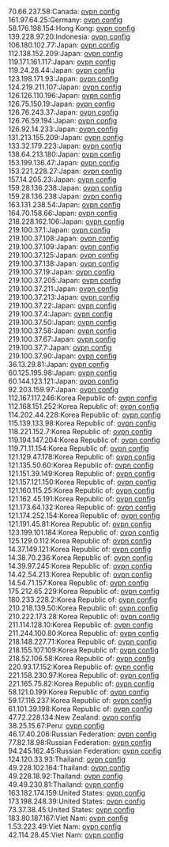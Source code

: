 70.66.237.58:Canada: [ovpn config](vpn/70_66_237_58.ovpn)  
161.97.64.25:Germany: [ovpn config](vpn/161_97_64_25.ovpn)  
58.176.198.154:Hong Kong: [ovpn config](vpn/58_176_198_154.ovpn)  
139.228.97.20:Indonesia: [ovpn config](vpn/139_228_97_20.ovpn)  
106.180.102.77:Japan: [ovpn config](vpn/106_180_102_77.ovpn)  
112.138.152.209:Japan: [ovpn config](vpn/112_138_152_209.ovpn)  
119.171.161.117:Japan: [ovpn config](vpn/119_171_161_117.ovpn)  
119.24.28.44:Japan: [ovpn config](vpn/119_24_28_44.ovpn)  
123.198.171.93:Japan: [ovpn config](vpn/123_198_171_93.ovpn)  
124.219.211.107:Japan: [ovpn config](vpn/124_219_211_107.ovpn)  
126.126.110.196:Japan: [ovpn config](vpn/126_126_110_196.ovpn)  
126.75.150.19:Japan: [ovpn config](vpn/126_75_150_19.ovpn)  
126.76.243.37:Japan: [ovpn config](vpn/126_76_243_37.ovpn)  
126.76.59.194:Japan: [ovpn config](vpn/126_76_59_194.ovpn)  
126.92.14.233:Japan: [ovpn config](vpn/126_92_14_233.ovpn)  
131.213.155.209:Japan: [ovpn config](vpn/131_213_155_209.ovpn)  
133.32.179.223:Japan: [ovpn config](vpn/133_32_179_223.ovpn)  
138.64.213.180:Japan: [ovpn config](vpn/138_64_213_180.ovpn)  
153.199.136.47:Japan: [ovpn config](vpn/153_199_136_47.ovpn)  
153.221.228.27:Japan: [ovpn config](vpn/153_221_228_27.ovpn)  
157.14.205.23:Japan: [ovpn config](vpn/157_14_205_23.ovpn)  
159.28.136.238:Japan: [ovpn config](vpn/159_28_136_238.ovpn)  
159.28.136.238:Japan: [ovpn config](vpn/159_28_136_238.ovpn)  
163.131.238.54:Japan: [ovpn config](vpn/163_131_238_54.ovpn)  
164.70.158.66:Japan: [ovpn config](vpn/164_70_158_66.ovpn)  
218.228.162.106:Japan: [ovpn config](vpn/218_228_162_106.ovpn)  
219.100.37.1:Japan: [ovpn config](vpn/219_100_37_1.ovpn)  
219.100.37.108:Japan: [ovpn config](vpn/219_100_37_108.ovpn)  
219.100.37.109:Japan: [ovpn config](vpn/219_100_37_109.ovpn)  
219.100.37.125:Japan: [ovpn config](vpn/219_100_37_125.ovpn)  
219.100.37.138:Japan: [ovpn config](vpn/219_100_37_138.ovpn)  
219.100.37.19:Japan: [ovpn config](vpn/219_100_37_19.ovpn)  
219.100.37.205:Japan: [ovpn config](vpn/219_100_37_205.ovpn)  
219.100.37.211:Japan: [ovpn config](vpn/219_100_37_211.ovpn)  
219.100.37.213:Japan: [ovpn config](vpn/219_100_37_213.ovpn)  
219.100.37.22:Japan: [ovpn config](vpn/219_100_37_22.ovpn)  
219.100.37.4:Japan: [ovpn config](vpn/219_100_37_4.ovpn)  
219.100.37.50:Japan: [ovpn config](vpn/219_100_37_50.ovpn)  
219.100.37.58:Japan: [ovpn config](vpn/219_100_37_58.ovpn)  
219.100.37.67:Japan: [ovpn config](vpn/219_100_37_67.ovpn)  
219.100.37.7:Japan: [ovpn config](vpn/219_100_37_7.ovpn)  
219.100.37.90:Japan: [ovpn config](vpn/219_100_37_90.ovpn)  
36.13.29.81:Japan: [ovpn config](vpn/36_13_29_81.ovpn)  
60.125.195.98:Japan: [ovpn config](vpn/60_125_195_98.ovpn)  
60.144.123.121:Japan: [ovpn config](vpn/60_144_123_121.ovpn)  
92.203.159.97:Japan: [ovpn config](vpn/92_203_159_97.ovpn)  
112.167.117.246:Korea Republic of: [ovpn config](vpn/112_167_117_246.ovpn)  
112.168.151.252:Korea Republic of: [ovpn config](vpn/112_168_151_252.ovpn)  
114.202.44.228:Korea Republic of: [ovpn config](vpn/114_202_44_228.ovpn)  
115.139.133.98:Korea Republic of: [ovpn config](vpn/115_139_133_98.ovpn)  
118.221.152.7:Korea Republic of: [ovpn config](vpn/118_221_152_7.ovpn)  
119.194.147.204:Korea Republic of: [ovpn config](vpn/119_194_147_204.ovpn)  
119.71.11.154:Korea Republic of: [ovpn config](vpn/119_71_11_154.ovpn)  
121.129.47.178:Korea Republic of: [ovpn config](vpn/121_129_47_178.ovpn)  
121.135.50.60:Korea Republic of: [ovpn config](vpn/121_135_50_60.ovpn)  
121.151.39.149:Korea Republic of: [ovpn config](vpn/121_151_39_149.ovpn)  
121.157.121.150:Korea Republic of: [ovpn config](vpn/121_157_121_150.ovpn)  
121.160.115.25:Korea Republic of: [ovpn config](vpn/121_160_115_25.ovpn)  
121.162.45.191:Korea Republic of: [ovpn config](vpn/121_162_45_191.ovpn)  
121.173.64.132:Korea Republic of: [ovpn config](vpn/121_173_64_132.ovpn)  
121.174.252.154:Korea Republic of: [ovpn config](vpn/121_174_252_154.ovpn)  
121.191.45.81:Korea Republic of: [ovpn config](vpn/121_191_45_81.ovpn)  
123.199.101.184:Korea Republic of: [ovpn config](vpn/123_199_101_184.ovpn)  
125.129.0.112:Korea Republic of: [ovpn config](vpn/125_129_0_112.ovpn)  
14.37.149.121:Korea Republic of: [ovpn config](vpn/14_37_149_121.ovpn)  
14.38.70.236:Korea Republic of: [ovpn config](vpn/14_38_70_236.ovpn)  
14.39.97.245:Korea Republic of: [ovpn config](vpn/14_39_97_245.ovpn)  
14.42.54.213:Korea Republic of: [ovpn config](vpn/14_42_54_213.ovpn)  
14.54.71.157:Korea Republic of: [ovpn config](vpn/14_54_71_157.ovpn)  
175.212.65.229:Korea Republic of: [ovpn config](vpn/175_212_65_229.ovpn)  
180.233.228.2:Korea Republic of: [ovpn config](vpn/180_233_228_2.ovpn)  
210.218.139.50:Korea Republic of: [ovpn config](vpn/210_218_139_50.ovpn)  
210.222.173.28:Korea Republic of: [ovpn config](vpn/210_222_173_28.ovpn)  
211.114.128.10:Korea Republic of: [ovpn config](vpn/211_114_128_10.ovpn)  
211.244.100.80:Korea Republic of: [ovpn config](vpn/211_244_100_80.ovpn)  
218.148.227.71:Korea Republic of: [ovpn config](vpn/218_148_227_71.ovpn)  
218.155.107.109:Korea Republic of: [ovpn config](vpn/218_155_107_109.ovpn)  
218.52.106.58:Korea Republic of: [ovpn config](vpn/218_52_106_58.ovpn)  
220.93.17.152:Korea Republic of: [ovpn config](vpn/220_93_17_152.ovpn)  
221.158.230.97:Korea Republic of: [ovpn config](vpn/221_158_230_97.ovpn)  
221.165.75.82:Korea Republic of: [ovpn config](vpn/221_165_75_82.ovpn)  
58.121.0.199:Korea Republic of: [ovpn config](vpn/58_121_0_199.ovpn)  
59.17.116.237:Korea Republic of: [ovpn config](vpn/59_17_116_237.ovpn)  
61.101.39.198:Korea Republic of: [ovpn config](vpn/61_101_39_198.ovpn)  
47.72.228.134:New Zealand: [ovpn config](vpn/47_72_228_134.ovpn)  
38.25.15.67:Peru: [ovpn config](vpn/38_25_15_67.ovpn)  
46.17.40.206:Russian Federation: [ovpn config](vpn/46_17_40_206.ovpn)  
77.82.18.98:Russian Federation: [ovpn config](vpn/77_82_18_98.ovpn)  
94.245.162.45:Russian Federation: [ovpn config](vpn/94_245_162_45.ovpn)  
124.120.33.93:Thailand: [ovpn config](vpn/124_120_33_93.ovpn)  
49.228.102.164:Thailand: [ovpn config](vpn/49_228_102_164.ovpn)  
49.228.18.92:Thailand: [ovpn config](vpn/49_228_18_92.ovpn)  
49.49.230.81:Thailand: [ovpn config](vpn/49_49_230_81.ovpn)  
163.182.174.159:United States: [ovpn config](vpn/163_182_174_159.ovpn)  
173.198.248.39:United States: [ovpn config](vpn/173_198_248_39.ovpn)  
73.37.38.45:United States: [ovpn config](vpn/73_37_38_45.ovpn)  
183.80.187.167:Viet Nam: [ovpn config](vpn/183_80_187_167.ovpn)  
1.53.223.49:Viet Nam: [ovpn config](vpn/1_53_223_49.ovpn)  
42.114.28.45:Viet Nam: [ovpn config](vpn/42_114_28_45.ovpn)  
